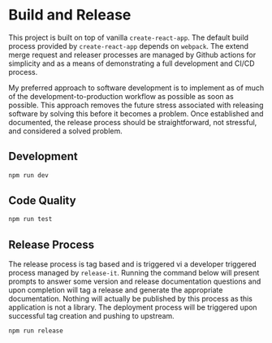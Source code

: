 # Build and Release

This project is built on top of vanilla `create-react-app`. The default build
process provided by `create-react-app` depends on `webpack`. The extend merge
request and releaser processes are managed by Github actions for simplicity and
as a means of demonstrating a full development and CI/CD process.

My preferred approach to software development is to implement as of much of the
development-to-production workflow as possible as soon as possible. This
approach removes the future stress associated with releasing software by solving
this before it becomes a problem. Once established and documented, the release
process should be straightforward, not stressful, and considered a solved
problem.

## Development

```bash
npm run dev
```

## Code Quality

```bash
npm run test
```

## Release Process

The release process is tag based and is triggered vi a developer triggered
process managed by `release-it`. Running the command below will present prompts
to answer some version and release documentation questions and upon completion
will tag a release and generate the appropriate documentation. Nothing will
actually be published by this process as this application is not a library. The
deployment process will be triggered upon successful tag creation and pushing to
upstream.

```bash
npm run release
```
